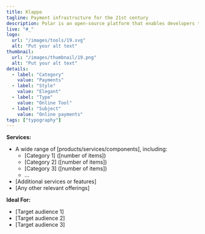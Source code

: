 ```yaml
---
title: Klappo
tagline: Payment infrastructure for the 21st century
description: Polar is an open-source platform that enables developers to monetize their digital products and services efficiently. It handles billing, taxes, and international sales, allowing developers to focus on their projects. With features like license key management and seamless integration with tools such as GitHub, Polar streamlines the process of selling software and managing subscriptions. 
live: "#_"
logo:
  url: "/images/tools/19.svg"
  alt: "Put your alt text"
thumbnail:
  url: "/images/thumbnail/19.png"
  alt: "Put your alt text"
details:
  - label: "Category"
    value: "Payments"
  - label: "Style"
    value: "Elegant"
  - label: "Type"
    value: "Online Tool"
  - label: "Subject"
    value: "Online payments"
tags: ["typography"]
---
```



    

**Services:**
- A wide range of [products/services/components], including:
  - [Category 1] ([number of items])
  - [Category 2] ([number of items])
  - [Category 3] ([number of items])
  - ...
- [Additional services or features]
- [Any other relevant offerings]

**Ideal For:**
- [Target audience 1]
- [Target audience 2]
- [Target audience 3]